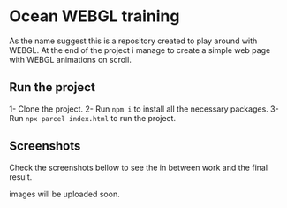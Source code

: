 # Ocean WEBGL training

As the name suggest this is a repository created to play around with WEBGL. At the end of the project i manage to create a simple web page with WEBGL animations on scroll.

## Run the project

1- Clone the project.
2- Run `npm i` to install all the necessary packages.
3- Run `npx parcel index.html` to run the project.

## Screenshots

Check the screenshots bellow to see the in between work and the final result.

images will be uploaded soon.